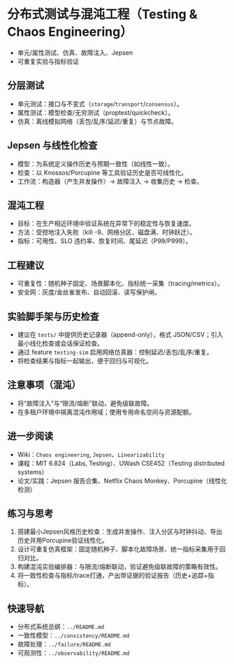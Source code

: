 # 分布式测试与混沌工程（Testing & Chaos Engineering）

- 单元/属性测试、仿真、故障注入、Jepsen
- 可重复实验与指标验证

## 分层测试

- 单元测试：接口与不变式（`storage`/`transport`/`consensus`）。
- 属性测试：模型检查/无穷测试（proptest/quickcheck）。
- 仿真：离线模拟网络（丢包/乱序/延迟/重复）与节点故障。

## Jepsen 与线性化检查

- 模型：为系统定义操作历史与预期一致性（如线性一致）。
- 检查：以 Knossos/Porcupine 等工具验证历史是否可线性化。
- 工作流：构造器（产生并发操作）→ 故障注入 → 收集历史 → 检查。

## 混沌工程

- 目标：在生产相近环境中验证系统在异常下的稳定性与恢复速度。
- 方法：受控地注入失败（kill -9、网络分区、磁盘满、时钟跃迁）。
- 指标：可用性、SLO 违约率、恢复时间、尾延迟（P99/P999）。

## 工程建议

- 可重复性：随机种子固定、场景脚本化、指标统一采集（tracing/metrics）。
- 安全网：灰度/金丝雀发布、自动回滚、读写保护闸。

## 实验脚手架与历史检查

- 建议在 `tests/` 中提供历史记录器（append-only），格式 JSON/CSV；引入最小线化检查或会话保证检查。
- 通过 feature `testing-sim` 启用网络仿真器：控制延迟/丢包/乱序/重复。
- 将检查结果与指标一起输出，便于回归与可视化。

## 注意事项（混沌）

- 将“故障注入”与“限流/熔断”联动，避免级联故障。
- 在多租户环境中隔离混沌作用域；使用专用命名空间与资源配额。

## 进一步阅读

- Wiki：`Chaos engineering`, `Jepsen`、`Linearizability`
- 课程：MIT 6.824（Labs, Testing）、UWash CSE452（Testing distributed systems）
- 论文/实践：Jepsen 报告合集、Netflix Chaos Monkey、Porcupine（线性化检测）

## 练习与思考

1. 搭建最小Jepsen风格历史检查：生成并发操作、注入分区与时钟抖动、导出历史并用Porcupine验证线性化。
2. 设计可重复仿真框架：固定随机种子、脚本化故障场景、统一指标采集用于回归对比。
3. 构建混沌实验编排器：与限流/熔断联动，验证避免级联故障的策略有效性。
4. 将一致性检查与指标/trace打通，产出带证据的验证报告（历史+追踪+指标）。

## 快速导航

- 分布式系统总纲：`../README.md`
- 一致性模型：`../consistency/README.md`
- 故障处理：`../failure/README.md`
- 可观测性：`../observability/README.md`
